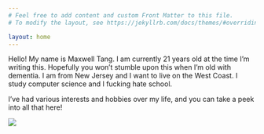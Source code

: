 ```yaml
---
# Feel free to add content and custom Front Matter to this file.
# To modify the layout, see https://jekyllrb.com/docs/themes/#overriding-theme-defaults

layout: home
---
```


Hello! My name is Maxwell Tang. I am currently 21 years old at the time I’m writing this. Hopefully you won’t stumble upon this when I’m old with dementia. I am from New Jersey and I want to live on the West Coast. I study computer science and I fucking hate school.

I’ve had various interests and hobbies over my life, and you can take a peek into all that here!

![](https://cdn.discordapp.com/attachments/897486164527829103/1039101476749979648/IMG_1944.jpg)